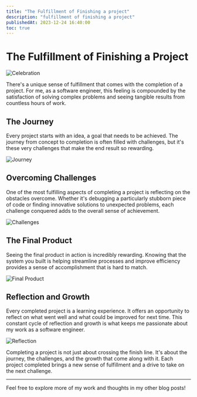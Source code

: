 ```yaml
---
title: "The Fulfillment of Finishing a project"
description: "fulfillment of finishing a project"
publishedAt: 2023-12-24 16:40:00
toc: true
---
```


# The Fulfillment of Finishing a Project

![Celebration](https://images.unsplash.com/photo-1531686264889-56fdcabd163f?q=80&w=1170&auto=format&fit=crop&ixlib=rb-4.0.3&ixid=M3wxMjA3fDB8MHxwaG90by1wYWdlfHx8fGVufDB8fHx8fA%3D%3D)

There's a unique sense of fulfillment that comes with the completion of a project. For me, as a software engineer, this feeling is compounded by the satisfaction of solving complex problems and seeing tangible results from countless hours of work.

## The Journey

Every project starts with an idea, a goal that needs to be achieved. The journey from concept to completion is often filled with challenges, but it's these very challenges that make the end result so rewarding.

![Journey](https://plus.unsplash.com/premium_photo-1661944456241-c920f93bd87b?q=80&w=1170&auto=format&fit=crop&ixlib=rb-4.0.3&ixid=M3wxMjA3fDB8MHxwaG90by1wYWdlfHx8fGVufDB8fHx8fA%3D%3D)

## Overcoming Challenges

One of the most fulfilling aspects of completing a project is reflecting on the obstacles overcome. Whether it's debugging a particularly stubborn piece of code or finding innovative solutions to unexpected problems, each challenge conquered adds to the overall sense of achievement.

![Challenges](https://images.unsplash.com/photo-1604948501466-4e9c339b9c24?q=80&w=1170&auto=format&fit=crop&ixlib=rb-4.0.3&ixid=M3wxMjA3fDB8MHxwaG90by1wYWdlfHx8fGVufDB8fHx8fA%3D%3D)

## The Final Product

Seeing the final product in action is incredibly rewarding. Knowing that the system you built is helping streamline processes and improve efficiency provides a sense of accomplishment that is hard to match.

![Final Product](https://images.unsplash.com/photo-1505740420928-5e560c06d30e?q=80&w=1170&auto=format&fit=crop&ixlib=rb-4.0.3&ixid=M3wxMjA3fDB8MHxwaG90by1wYWdlfHx8fGVufDB8fHx8fA%3D%3D)

## Reflection and Growth

Every completed project is a learning experience. It offers an opportunity to reflect on what went well and what could be improved for next time. This constant cycle of reflection and growth is what keeps me passionate about my work as a software engineer.

![Reflection](https://images.unsplash.com/photo-1495896138760-293144e6b1d9?q=80&w=987&auto=format&fit=crop&ixlib=rb-4.0.3&ixid=M3wxMjA3fDB8MHxwaG90by1wYWdlfHx8fGVufDB8fHx8fA%3D%3D)

Completing a project is not just about crossing the finish line. It's about the journey, the challenges, and the growth that come along with it. Each project completed brings a new sense of fulfillment and a drive to take on the next challenge.

---

Feel free to explore more of my work and thoughts in my other blog posts!
